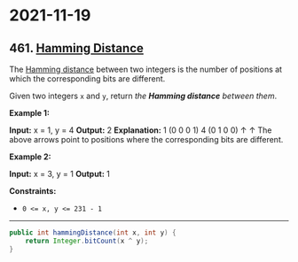 # 2021-11-19

## 461. [Hamming Distance](https://leetcode.com/problems/hamming-distance/)

The [Hamming distance](https://en.wikipedia.org/wiki/Hamming_distance) between two integers is the number of positions at which the corresponding bits are different.

Given two integers `x` and `y`, return _the **Hamming distance** between them_.

**Example 1:**

**Input:** x = 1, y = 4
**Output:** 2
**Explanation:**
1 (0 0 0 1)
4 (0 1 0 0)
↑ ↑
The above arrows point to positions where the corresponding bits are different.

**Example 2:**

**Input:** x = 3, y = 1
**Output:** 1

**Constraints:**

- `0 <= x, y <= 231 - 1`

---

```java
public int hammingDistance(int x, int y) {
    return Integer.bitCount(x ^ y);
}
```
